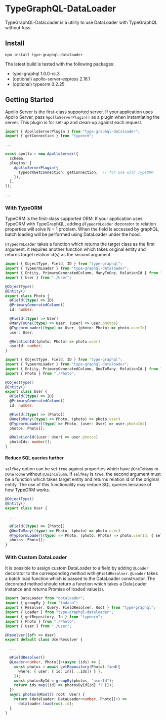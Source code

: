 # TypeGraphQL-DataLoader

TypeGraphQL-DataLoader is a utility to use DataLoader with TypeGraphQL without fuss.

## Install

```
npm install type-graphql-dataloader
```

The latest build is tested with the following packages:

- type-graphql 1.0.0-rc.3
- (optional) apollo-server-express 2.16.1
- (optional) typeorm 0.2.25

## Getting Started

Apollo Server is the first-class supported server. If your application uses Apollo Server, pass `ApolloServerPlugin()` as a plugin when instantiating the server. This plugin is for set-up and clean-up against each request.

```ts
import { ApolloServerPlugin } from "type-graphql-dataloader";
import { getConnection } from "typeorm";

...

const apollo = new ApolloServer({
  schema,
  plugins: [
    ApolloServerPlugin({
      typeormGetConnection: getConnection,  // for use with TypeORM
    }),
  ],
});

...
```

### With TypeORM

TypeORM is the first-class supported ORM. If your application uses TypeORM with TypeGraphQL, adding `@TypeormLoader` decorator to relation properties will solve N + 1 problem. When the field is accessed by graphQL, batch loading will be performed using DataLoader under the hood.

`@TypeormLoader` takes a function which returns the target class as the first argument. it requires another function which takes original entity and returns target relation id(s) as the second argument.

```ts
import { ObjectType, Field, ID } from "type-graphql";
import { TypeormLoader } from "type-graphql-dataloader";
import { Entity, PrimaryGeneratedColumn, ManyToOne, RelationId } from "typeorm";
import { User } from "./User";

@ObjectType()
@Entity()
export class Photo {
  @Field((type) => ID)
  @PrimaryGeneratedColumn()
  id: number;

  @Field((type) => User)
  @ManyToOne((type) => User, (user) => user.photos)
  @TypeormLoader((type) => User, (photo: Photo) => photo.userId)
  user: User;

  @RelationId((photo: Photo) => photo.user)
  userId: number;
}
```

```ts
import { ObjectType, Field, ID } from "type-graphql";
import { TypeormLoader } from "type-graphql-dataloader";
import { Entity, PrimaryGeneratedColumn, OneToMany, RelationId } from "typeorm";
import { Photo } from "./Photo";

@ObjectType()
@Entity()
export class User {
  @Field((type) => ID)
  @PrimaryGeneratedColumn()
  id: number;

  @Field((type) => [Photo])
  @OneToMany((type) => Photo, (photo) => photo.user)
  @TypeormLoader((type) => Photo, (user: User) => user.photoIds)
  photos: Photo[];

  @RelationId((user: User) => user.photos)
  photoIds: number[];
}
```

#### Reduce SQL queries further

`selfKey` option can be set `true` against properties which have `@OneToMany` or `@OneToOne` without `@JoinColumn`. If `selfKey` is `true`, the second argument must be a function which takes target entity and returns relation id of the original entity. The use of this functionality may reduce SQL queries because of how TypeORM works.

```ts
@ObjectType()
@Entity()
export class User {

  ...

  @Field((type) => [Photo])
  @OneToMany((type) => Photo, (photo) => photo.user)
  @TypeormLoader((type) => Photo, (photo: Photo) => photo.userId, { selfKey: true })
  photos: Photo[];
}
```

### With Custom DataLoader

It is possible to assign custom DataLoader to a field by adding `@Loader` decorator to the corresponding method with `@FieldResolver`. `@Loader` takes a batch load function which is passed to the DataLoader constructor. The decorated method should return a function which takes a DataLoader instance and returns Promise of loaded value(s).

```ts
import DataLoader from "dataloader";
import { groupBy } from "lodash";
import { Resolver, Query, FieldResolver, Root } from "type-graphql";
import { Loader } from "type-graphql-dataloader";
import { getRepository, In } from "typeorm";
import { Photo } from "./Photo";
import { User } from "./User";

@Resolver((of) => User)
export default class UserResolver {

  ...

  @FieldResolver()
  @Loader<number, Photo[]>(async (ids) => {
    const photos = await getRepository(Photo).find({
      where: { user: { id: In([...ids]) } },
    });
    const photosById = groupBy(photos, "userId");
    return ids.map((id) => photosById[id] ?? []);
  })
  async photos(@Root() root: User) {
    return (dataloader: DataLoader<number, Photo[]>) =>
      dataloader.load(root.id);
  }
}
```
